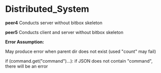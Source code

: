 # Distributed_System

**peer4**
Conducts server without bitbox skeleton


**peer5**
Conducts client and server without bitbox skeleton


**Error Assumption:**

May produce error when parent dir does not exist (used "count" may fail)

if (command.get("command")...): if JSON does not contain "command", there will be an error